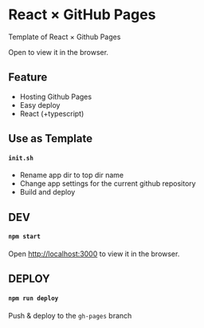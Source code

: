 # React × GitHub Pages

Template of React × Github Pages

Open <HOMEPAGE> to view it in the browser.



## Feature

- Hosting Github Pages
- Easy deploy
- React (+typescript)



## Use as Template

####  `init.sh`

- Rename app dir to top dir name
- Change app settings for the current github repository
- Build and deploy



## DEV

#### `npm start`

Open [http://localhost:3000](http://localhost:3000) to view it in the browser.



## DEPLOY

#### `npm run deploy`

Push & deploy to the `gh-pages` branch
